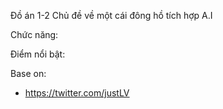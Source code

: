 Đồ án 1-2 Chủ đề về một cái đông hồ tích hợp A.I

Chức năng:


Điểm nổi bật:

Base on: 

+ https://twitter.com/justLV
